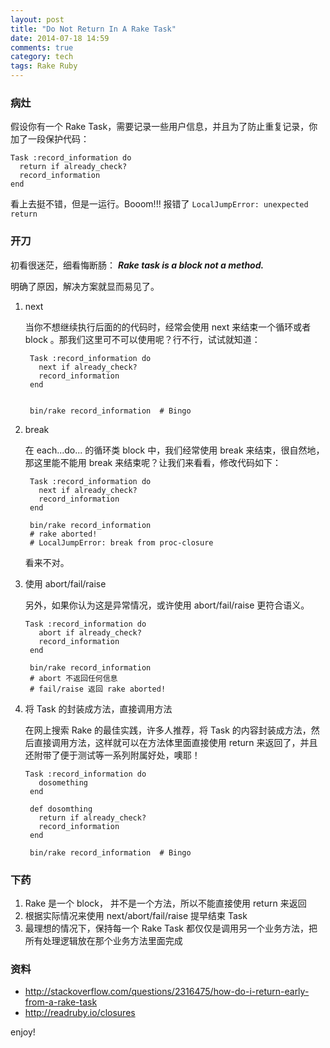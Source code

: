 ```yaml
---
layout: post
title: "Do Not Return In A Rake Task"
date: 2014-07-18 14:59
comments: true
category: tech
tags: Rake Ruby
---
```


###  病灶

假设你有一个 Rake Task，需要记录一些用户信息，并且为了防止重复记录，你加了一段保护代码：

    Task :record_information do
      return if already_check?
      record_information
    end


看上去挺不错，但是一运行。Booom!!!
报错了 `LocalJumpError: unexpected return`

<!--more-->

### 开刀

初看很迷茫，细看悔断肠： ***Rake task is a block not a method.***

明确了原因，解决方案就显而易见了。

1. next

   当你不想继续执行后面的的代码时，经常会使用 next 来结束一个循环或者 block 。那我们这里可不可以使用呢？行不行，试试就知道：

        Task :record_information do
          next if already_check?
          record_information
        end


        bin/rake record_information  # Bingo

2. break

    在 each...do... 的循环类 block 中，我们经常使用 break 来结束，很自然地，那这里能不能用 break 来结束呢？让我们来看看，修改代码如下：

        Task :record_information do
          next if already_check?
          record_information
        end

        bin/rake record_information
        # rake aborted!
        # LocalJumpError: break from proc-closure

    看来不对。

3. 使用 abort/fail/raise

    另外，如果你认为这是异常情况，或许使用 abort/fail/raise 更符合语义。

       Task :record_information do
          abort if already_check?
          record_information
        end

        bin/rake record_information
        # abort 不返回任何信息
        # fail/raise 返回 rake aborted!

4. 将 Task 的封装成方法，直接调用方法

    在网上搜索 Rake 的最佳实践，许多人推荐，将 Task 的内容封装成方法，然后直接调用方法，这样就可以在方法体里面直接使用 return 来返回了，并且还附带了便于测试等一系列附属好处，噢耶！

       Task :record_information do
          dosomething
        end

        def dosomthing
          return if already_check?
          record_information
        end

        bin/rake record_information  # Bingo


### 下药

1. Rake 是一个 block， 并不是一个方法，所以不能直接使用 return 来返回
2. 根据实际情况来使用 next/abort/fail/raise 提早结束 Task
3. 最理想的情况下，保持每一个 Rake Task 都仅仅是调用另一个业务方法，把所有处理逻辑放在那个业务方法里面完成


### 资料

+ http://stackoverflow.com/questions/2316475/how-do-i-return-early-from-a-rake-task
+ http://readruby.io/closures


enjoy!
